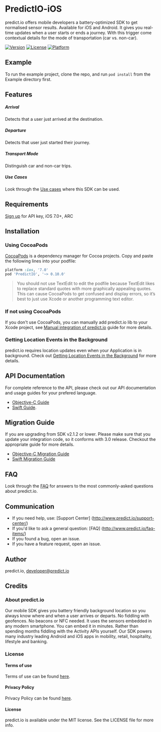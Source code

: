 # PredictIO-iOS
predict.io offers mobile developers a battery-optimized SDK to get normalised sensor results. Available for iOS and Android. It gives you real-time updates when a user starts or ends a journey. With this trigger come contextual details for the mode of transportation (car vs. non-car).

[![Version](https://img.shields.io/cocoapods/v/PredictIO-iOS.svg?style=flat)](http://cocoapods.org/pods/PredictIO-iOS)
[![License](https://img.shields.io/cocoapods/l/PredictIO-iOS.svg?style=flat)](http://cocoapods.org/pods/PredictIO-iOS)
[![Platform](https://img.shields.io/cocoapods/p/PredictIO-iOS.svg?style=flat)](http://cocoapods.org/pods/PredictIO-iOS)


## Example
To run the example project, clone the repo, and run `pod install` from the Example directory first.

## Features
##### Arrival 
Detects that a user just arrived at the destination. 

##### Departure
Detects that user just started their journey.

##### Transport Mode
Distinguish car and non-car trips.

##### Use Cases
Look through the [Use cases](https://github.com/predict-io/PredictIO-iOS/wiki/Use-Cases) where this SDK can be used.

## Requirements
[Sign up](http://www.predict.io/sign-up/) for API key, iOS 7.0+, ARC

## Installation
### Using CocoaPods
[CocoaPods](http://cocoapods.org/) is a dependency manager for Cocoa projects. Copy and paste the following lines into your podfile:
```ruby
platform :ios, '7.0'
pod 'PredictIO', '~> 0.10.0'
```
> You should not use TextEdit to edit the podfile because TextEdit likes to replace standard quotes with more graphically appealing quotes. This can cause CocoaPods to get confused and display errors, so it’s best to just use Xcode or another programming text editor.

### If not using CocoaPods
If you don't use CocoaPods, you can manually add predict.io lib to your Xcode project, see [Manual integration of predict.io](https://github.com/predict-io/PredictIO-iOS/wiki/Manual-integration-of-PredictIO) guide for more details.

### Getting Location Events in the Background
predict.io requires location updates even when your Application is in background. Check out [Getting Location Events in the Background](https://github.com/predict-io/PredictIO-iOS/wiki/Getting-Location-Events-in-the-Background) for more details.

## API Documentation
For complete reference to the API, please check out our API documentation and usage guides for your prefered language.
* [Objective-C Guide](https://github.com/predict-io/PredictIO-iOS/wiki/Objective-C-Guide)
* [Swift Guide](https://github.com/predict-io/PredictIO-iOS/wiki/Swift-Guide).

## Migration Guide
If you are upgrading from SDK v2.1.2 or lower. Please make sure that you update your integration code, so it conforms with 3.0 release. Checkout the appropriate guide for more details.
* [Objective-C Migration Guide](https://github.com/predict-io/PredictIO-iOS/wiki/PredictIO-3.0-Migration-Guide-Objective-C)
* [Swift Migration Guide](https://github.com/predict-io/PredictIO-iOS/wiki/PredictIO-3.0-Migration-Guide-Swift)

## FAQ
Look through the [FAQ](https://github.com/predict-io/PredictIO-iOS/wiki/FAQs) for answers to the most commonly-asked questions about predict.io.

## Communication 
* If you need help, use: [Support Center] (http://www.predict.io/support-center/)
* If you'd like to ask a general question: [FAQ] (http://www.predict.io/faq-items/)
* If you found a bug, open an issue. 
* If you have a feature request, open an issue.

## Author
predict.io, developer@predict.io

## Credits
### About predict.io
Our mobile SDK gives you battery friendly background location so you always know where and when a user arrives or departs. No fiddling with geofences. No beacons or NFC needed. It uses the sensors embedded in any modern smartphone. You can embed it in minutes. Rather than spending months fiddling with the Activity APIs yourself. Our SDK powers many industry leading Android and iOS apps in mobility, retail, hospitality, lifestyle and banking. 
### License
#### Terms of use 
Terms of use can be found [here](http://www.predict.io/terms-of-use/).
#### Privacy Policy 
Privacy Policy can be found [here](http://www.predict.io/privacy-policy/).
#### License
predict.io is available under the MIT license. See the LICENSE file for more info.
